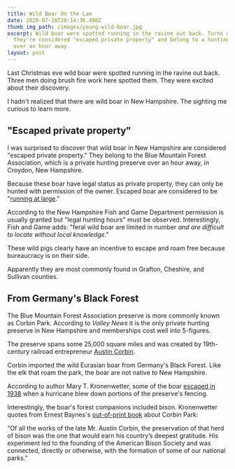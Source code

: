 ```yaml
---
title: Wild Boar On the Lam
date: 2020-07-18T20:14:36.498Z
thumb_img_path: /images/young-wild-boar.jpg
excerpt: Wild boar were spotted running in the ravine out back. Turns out
  they're considered "escaped private property" and belong to a hunting preserve
  over an hour away.
layout: post
---
```

Last Christmas eve wild boar were spotted running in the ravine out back. Three men doing brush fire work here spotted them. They were excited about their discovery. 

I hadn't realized that there are wild boar in New Hampshire. The sighting me curious to learn more. 

## "Escaped private property"

I was surprised to discover that wild boar in New Hampshire are considered "escaped private property." They belong to the Blue Mountain Forest Association, which is a private hunting preserve over an hour away, in Croydon, New Hampshire.

Because these boar have legal status as private property, they can only be hunted with permission of the owner. Escaped boar are considered to be "[running at large](http://www.gencourt.state.nh.us/rsa/html/xlv/467/467-mrg.htm)."

According to the New Hampshire Fish and Game Department permission is usually granted but "legal hunting hours" must be observed. Interestingly, Fish and Game adds: "feral wild boar are limited in number *and are difficult to locate without local knowledge*."

These wild pigs clearly have an incentive to escape and roam free because bureaucracy is on their side. 

Apparently they are most commonly found in Grafton, Cheshire, and Sullivan counties. 

## From Germany's Black Forest

The Blue Mountain Forest Association preserve is more commonly known as Corbin Park. According to *Valley News* it is the only private hunting preserve in New Hampshire and memberships cost well into 5-figures. 

The preserve spans some 25,000 square miles and was created by 19th-century railroad entrepreneur [Austin Corbin](https://web.archive.org/web/20071001001801/http://www.newsday.com/community/guide/lihistory/ny-history_motion_rail1%2C0%2C5977066.story?coll=ny-lihistory-navigation). 

Corbin imported the wild Eurasian boar from Germany's Black Forest. Like the elk that roam the park, the boar are not native to New Hampshire. 

According to author Mary T. Kronenwetter, some of the boar [escaped in 1938](http://eastmanliving.com/2011/11/corbin%E2%80%99s-%E2%80%9Canimal-garden%E2%80%9D/#:~:text=Reflections,hunting%20preserve%20in%20New%20Hampshire.) when a hurricane blew down portions of the preserve's fencing. 

Interestingly, the boar's forest companions included bison. Kronenwetter quotes from Ernest Baynes's [out-of-print book](https://www.amazon.com/Wild-Life-Blue-Mountain-Forest/dp/B00085U516/) about Corbin Park:

“Of all the works of the late Mr. Austin Corbin, the preservation of that herd of bison was the one that would earn his country’s deepest gratitude. His experiment led to the founding of the American Bison Society and was connected, directly or otherwise, with the formation of some of our national parks.”